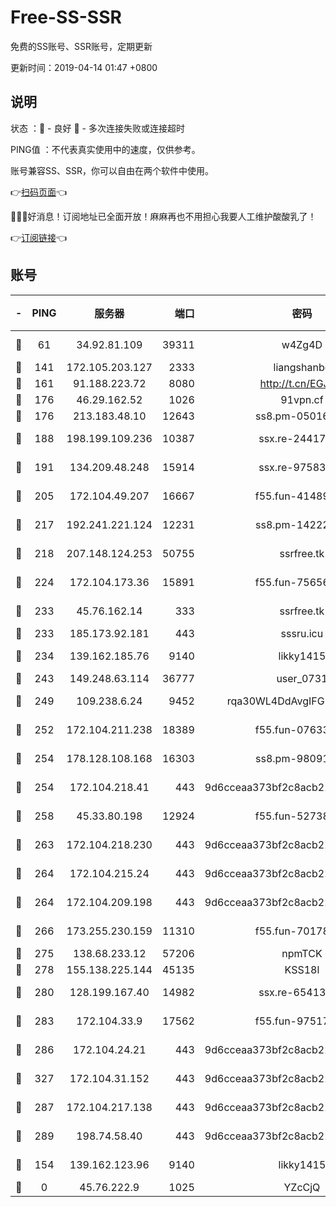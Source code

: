 # Free-SS-SSR

免费的SS账号、SSR账号，定期更新

更新时间：2019-04-14 01:47 +0800

## 说明

状态     ：🙂 - 良好 🙁 - 多次连接失败或连接超时

PING值   ：不代表真实使用中的速度，仅供参考。

账号兼容SS、SSR，你可以自由在两个软件中使用。

👉[扫码页面](https://liesauer.github.io/Free-SS-SSR/)👈

🎉🎉🎉好消息！订阅地址已全面开放！麻麻再也不用担心我要人工维护酸酸乳了！

👉[订阅链接](https://www.liesauer.net/yogurt/subscribe?ACCESS_TOKEN=DAYxR3mMaZAsaqUb)👈

## 账号

|-|PING|服务器|端口|密码|加密方式|区域|
|:----:|:----:|:-----:|-----:|:----:|:----:|:----:|
|🙂|61|34.92.81.109|39311|w4Zg4D|chacha20-ietf|US|
|🙂|141|172.105.203.127|2333|liangshanbo|chacha20|JP|
|🙂|161|91.188.223.72|8080|http://t.cn/EGJIyrl|rc4-md5|RU|
|🙂|176|46.29.162.52|1026|91vpn.cf|rc4-md5|RU|
|🙂|176|213.183.48.10|12643|ss8.pm-05016472|rc4-md5|RU|
|🙂|188|198.199.109.236|10387|ssx.re-24417709|aes-256-cfb|US|
|🙂|191|134.209.48.248|15914|ssx.re-97583974|aes-256-cfb|US|
|🙂|205|172.104.49.207|16667|f55.fun-41489806|aes-256-cfb|SG|
|🙂|217|192.241.221.124|12231|ss8.pm-14222787|aes-256-cfb|US|
|🙂|218|207.148.124.253|50755|ssrfree.tk|aes-256-cfb|SG|
|🙂|224|172.104.173.36|15891|f55.fun-75656736|aes-256-cfb|SG|
|🙂|233|45.76.162.14|333|ssrfree.tk|aes-256-cfb|SG|
|🙂|233|185.173.92.181|443|sssru.icu|rc4-md5|RU|
|🙂|234|139.162.185.76|9140|likky1415|aes-256-cfb|DE|
|🙂|243|149.248.63.114|36777|user_0731|chacha20|CA|
|🙂|249|109.238.6.24|9452|rqa30WL4DdAvgIFG6Fs3znzTa|aes-256-cfb|FR|
|🙂|252|172.104.211.238|18389|f55.fun-07633664|aes-256-cfb|US|
|🙂|254|178.128.108.168|16303|ss8.pm-98091873|aes-256-cfb|SG|
|🙂|254|172.104.218.41|443|9d6cceaa373bf2c8acb22e60b6a58be6|aes-256-cfb|US|
|🙂|258|45.33.80.198|12924|f55.fun-52738007|aes-256-cfb|US|
|🙂|263|172.104.218.230|443|9d6cceaa373bf2c8acb22e60b6a58be6|aes-256-cfb|US|
|🙂|264|172.104.215.24|443|9d6cceaa373bf2c8acb22e60b6a58be6|aes-256-cfb|US|
|🙂|264|172.104.209.198|443|9d6cceaa373bf2c8acb22e60b6a58be6|aes-256-cfb|US|
|🙂|266|173.255.230.159|11310|f55.fun-70178844|aes-256-cfb|US|
|🙂|275|138.68.233.12|57206|npmTCK|rc4-md5|US|
|🙂|278|155.138.225.144|45135|KSS18l|rc4-md5|US|
|🙂|280|128.199.167.40|14982|ssx.re-65413948|aes-256-cfb|SG|
|🙂|283|172.104.33.9|17562|f55.fun-97517763|aes-256-cfb|SG|
|🙂|286|172.104.24.21|443|9d6cceaa373bf2c8acb22e60b6a58be6|aes-256-cfb|US|
|🙂|327|172.104.31.152|443|9d6cceaa373bf2c8acb22e60b6a58be6|aes-256-cfb|US|
|🙂|287|172.104.217.138|443|9d6cceaa373bf2c8acb22e60b6a58be6|aes-256-cfb|US|
|🙂|289|198.74.58.40|443|9d6cceaa373bf2c8acb22e60b6a58be6|aes-256-cfb|US|
|🙁|154|139.162.123.96|9140|likky1415|aes-256-cfb|JP|
|🙁|0|45.76.222.9|1025|YZcCjQ|rc4-md5|JP|

